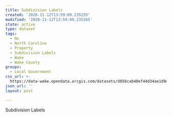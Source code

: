 ```yaml
---
title: Subdivision Labels
created: '2020-11-12T13:59:09.235255'
modified: '2020-11-12T13:59:09.235265'
state: active
type: dataset
tags:
  - Nc
  - North Carolina
  - Property
  - Subdivision Labels
  - Wake
  - Wake County
groups:
  - Local Government
csv_url: >-
  https://data-wake.opendata.arcgis.com/datasets/d856cab40ef44d34ae1d9d0b78091675_0.csv?outSR=%7B%22latestWkid%22%3A2264%2C%22wkid%22%3A102719%7D
json_url: ''
layout: post

---
```

Subdivision Labels
